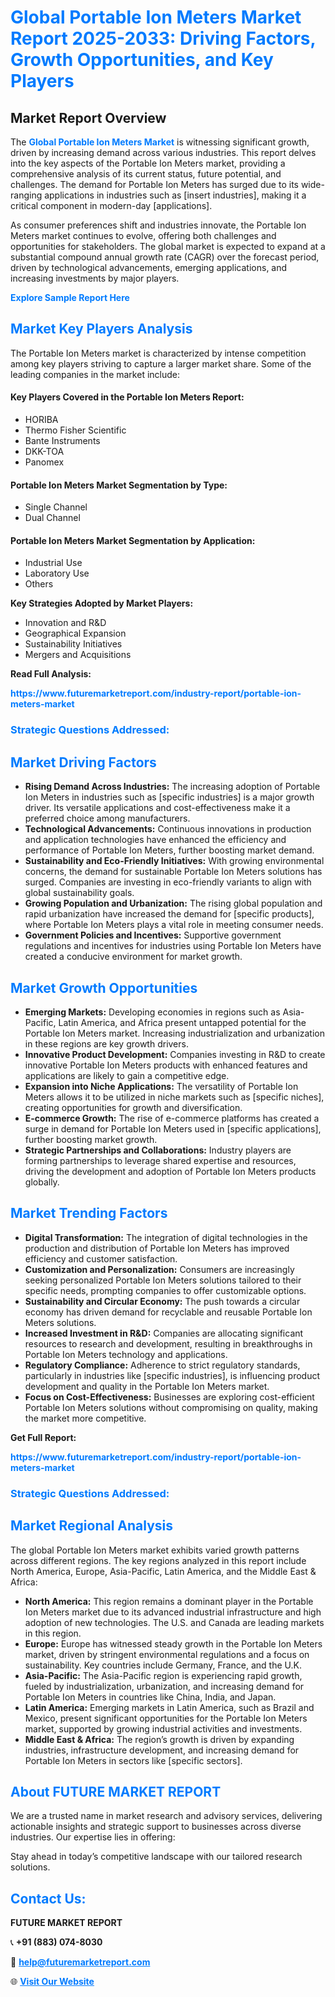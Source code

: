 <h1 style="color: #007BFF;">Global Portable Ion Meters Market Report 2025-2033: Driving Factors, Growth Opportunities, and Key Players</h1>

<section id="overview">
<h2>Market Report Overview</h2>
<p>The <a href="https://www.futuremarketreport.com/industry-report/portable-ion-meters-market" style="color: #007BFF; text-decoration: none;"><strong>Global Portable Ion Meters Market</strong></a> is witnessing significant growth, driven by increasing demand across various industries. This report delves into the key aspects of the Portable Ion Meters market, providing a comprehensive analysis of its current status, future potential, and challenges. The demand for Portable Ion Meters has surged due to its wide-ranging applications in industries such as [insert industries], making it a critical component in modern-day [applications].</p>
<p>As consumer preferences shift and industries innovate, the Portable Ion Meters market continues to evolve, offering both challenges and opportunities for stakeholders. The global market is expected to expand at a substantial compound annual growth rate (CAGR) over the forecast period, driven by technological advancements, emerging applications, and increasing investments by major players.</p>
</section>

<section id="overview">
<p><a href="https://www.futuremarketreport.com/request-sample/reportId=29456" style="color: #007BFF; text-decoration: none;"><strong>Explore Sample Report Here</strong></a></p>
</section>

<section id="key-players">
<h2 style="color: #007BFF;">Market Key Players Analysis</h2>
<p>The Portable Ion Meters market is characterized by intense competition among key players striving to capture a larger market share. Some of the leading companies in the market include:</p>
<h4>Key Players Covered in the Portable Ion Meters Report:</h4>
<ul><li>HORIBA</li><li>Thermo Fisher Scientific</li><li>Bante Instruments</li><li>DKK-TOA</li><li>Panomex</li></ul>
<h4>Portable Ion Meters Market Segmentation by Type:</h4>
<ul><li>Single Channel</li><li>Dual Channel</li></ul>

<h4>Portable Ion Meters Market Segmentation by Application:</h4>
<ul><li>Industrial Use</li><li>Laboratory Use</li><li>Others</li></ul>
<p><strong>Key Strategies Adopted by Market Players:</strong></p>
<ul>
<li>Innovation and R&D</li>
<li>Geographical Expansion</li>
<li>Sustainability Initiatives</li>
<li>Mergers and Acquisitions</li>
</ul>
</section>

<section>
<p><strong>Read Full Analysis: </strong></p><a href="https://www.futuremarketreport.com/industry-report/portable-ion-meters-market" style="color: #007BFF; text-decoration: none;"><strong>https://www.futuremarketreport.com/industry-report/portable-ion-meters-market</strong></a>
<h3 style="color: #007BFF;">Strategic Questions Addressed:</h3>
</section>

<section id="driving-factors">
<h2 style="color: #007BFF;">Market Driving Factors</h2>
<ul>
<li><strong>Rising Demand Across Industries:</strong> The increasing adoption of Portable Ion Meters in industries such as [specific industries] is a major growth driver. Its versatile applications and cost-effectiveness make it a preferred choice among manufacturers.</li>
<li><strong>Technological Advancements:</strong> Continuous innovations in production and application technologies have enhanced the efficiency and performance of Portable Ion Meters, further boosting market demand.</li>
<li><strong>Sustainability and Eco-Friendly Initiatives:</strong> With growing environmental concerns, the demand for sustainable Portable Ion Meters solutions has surged. Companies are investing in eco-friendly variants to align with global sustainability goals.</li>
<li><strong>Growing Population and Urbanization:</strong> The rising global population and rapid urbanization have increased the demand for [specific products], where Portable Ion Meters plays a vital role in meeting consumer needs.</li>
<li><strong>Government Policies and Incentives:</strong> Supportive government regulations and incentives for industries using Portable Ion Meters have created a conducive environment for market growth.</li>
</ul>
</section>

<section id="growth-opportunities">
<h2 style="color: #007BFF;">Market Growth Opportunities</h2>
<ul>
<li><strong>Emerging Markets:</strong> Developing economies in regions such as Asia-Pacific, Latin America, and Africa present untapped potential for the Portable Ion Meters market. Increasing industrialization and urbanization in these regions are key growth drivers.</li>
<li><strong>Innovative Product Development:</strong> Companies investing in R&D to create innovative Portable Ion Meters products with enhanced features and applications are likely to gain a competitive edge.</li>
<li><strong>Expansion into Niche Applications:</strong> The versatility of Portable Ion Meters allows it to be utilized in niche markets such as [specific niches], creating opportunities for growth and diversification.</li>
<li><strong>E-commerce Growth:</strong> The rise of e-commerce platforms has created a surge in demand for Portable Ion Meters used in [specific applications], further boosting market growth.</li>
<li><strong>Strategic Partnerships and Collaborations:</strong> Industry players are forming partnerships to leverage shared expertise and resources, driving the development and adoption of Portable Ion Meters products globally.</li>
</ul>
</section>

<section id="trending-factors">
<h2 style="color: #007BFF;">Market Trending Factors</h2>
<ul>
<li><strong>Digital Transformation:</strong> The integration of digital technologies in the production and distribution of Portable Ion Meters has improved efficiency and customer satisfaction.</li>
<li><strong>Customization and Personalization:</strong> Consumers are increasingly seeking personalized Portable Ion Meters solutions tailored to their specific needs, prompting companies to offer customizable options.</li>
<li><strong>Sustainability and Circular Economy:</strong> The push towards a circular economy has driven demand for recyclable and reusable Portable Ion Meters solutions.</li>
<li><strong>Increased Investment in R&D:</strong> Companies are allocating significant resources to research and development, resulting in breakthroughs in Portable Ion Meters technology and applications.</li>
<li><strong>Regulatory Compliance:</strong> Adherence to strict regulatory standards, particularly in industries like [specific industries], is influencing product development and quality in the Portable Ion Meters market.</li>
<li><strong>Focus on Cost-Effectiveness:</strong> Businesses are exploring cost-efficient Portable Ion Meters solutions without compromising on quality, making the market more competitive.</li>
</ul>
</section>

<section>
<p><strong>Get Full Report: </strong></p><a href="https://www.futuremarketreport.com/industry-report/portable-ion-meters-market" style="color: #007BFF; text-decoration: none;"><strong>https://www.futuremarketreport.com/industry-report/portable-ion-meters-market</strong></a>
<h3 style="color: #007BFF;">Strategic Questions Addressed:</h3>
</section>


<section id="regional-analysis">
<h2 style="color: #007BFF;">Market Regional Analysis</h2>
<p>The global Portable Ion Meters market exhibits varied growth patterns across different regions. The key regions analyzed in this report include North America, Europe, Asia-Pacific, Latin America, and the Middle East & Africa:</p>
<ul>
<li><strong>North America:</strong> This region remains a dominant player in the Portable Ion Meters market due to its advanced industrial infrastructure and high adoption of new technologies. The U.S. and Canada are leading markets in this region.</li>
<li><strong>Europe:</strong> Europe has witnessed steady growth in the Portable Ion Meters market, driven by stringent environmental regulations and a focus on sustainability. Key countries include Germany, France, and the U.K.</li>
<li><strong>Asia-Pacific:</strong> The Asia-Pacific region is experiencing rapid growth, fueled by industrialization, urbanization, and increasing demand for Portable Ion Meters in countries like China, India, and Japan.</li>
<li><strong>Latin America:</strong> Emerging markets in Latin America, such as Brazil and Mexico, present significant opportunities for the Portable Ion Meters market, supported by growing industrial activities and investments.</li>
<li><strong>Middle East & Africa:</strong> The region’s growth is driven by expanding industries, infrastructure development, and increasing demand for Portable Ion Meters in sectors like [specific sectors].</li>
</ul>
</section>

<footer>
<h2 style="color: #007BFF;">About FUTURE MARKET REPORT</h2>
<p>We are a trusted name in market research and advisory services, delivering actionable insights and strategic support to businesses across diverse industries. Our expertise lies in offering:</p>

<p>Stay ahead in today’s competitive landscape with our tailored research solutions.</p>

<h2 style="color: #007BFF;">Contact Us:</h2>
<p><strong>FUTURE MARKET REPORT</strong></p>
<p>📞 <strong>+91 (883) 074-8030</strong></p>
<p>📧 <strong><a href="mailto:help@futuremarketreport.com" style="color: #007BFF;">help@futuremarketreport.com</a></strong></p>
<p>🌐 <strong><a href="https://www.futuremarketreport.com/" style="color: #007BFF;">Visit Our Website</a></strong></p>
</footer>